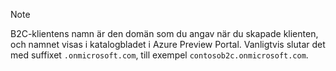 > [!NOTE]
> B2C-klientens namn är den domän som du angav när du skapade klienten, och namnet visas i katalogbladet i Azure Preview Portal.  Vanligtvis slutar det med suffixet `.onmicrosoft.com`, till exempel `contosob2c.onmicrosoft.com`.
> 
> 



<!--HONumber=Jan17_HO2-->


